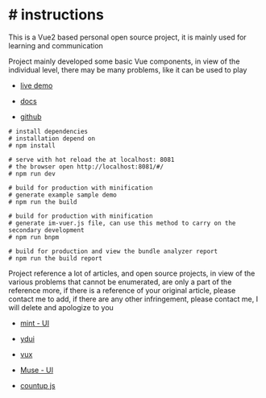 # # instructions

This is a Vue2 based personal open source project, it is mainly used for learning and communication

Project mainly developed some basic Vue components, in view of the individual level, there may be many problems, like it can be used to play

- [live demo](https://github.com/is-liyiwei/im-vuer)

- [docs](https://github.com/is-liyiwei/im-vuer)

- [github](https://github.com/is-liyiwei/im-vuer)

```
# install dependencies
# installation depend on
# npm install

# serve with hot reload the at localhost: 8081
# the browser open http://localhost:8081/#/
# npm run dev

# build for production with minification
# generate example sample demo
# npm run the build

# build for production with minification
# generate im-vuer.js file, can use this method to carry on the secondary development
# npm run bnpm

# build for production and view the bundle analyzer report
# npm run the build report
```

Project reference a lot of articles, and open source projects, in view of the various problems that cannot be enumerated, are only a part of the reference more, if there is a reference of your original article, please contact me to add, if there are any other infringement, please contact me, I will delete and apologize to you

- [mint - UI](https://github.com/ElemeFE/mint-ui)

- [ydui](https://github.com/ydcss/vue-ydui)

- [vux](https://github.com/airyland/vux)

- [Muse - UI](https://github.com/museui/muse-ui)

- [countup js](https://github.com/inorganik/CountUp.js)
